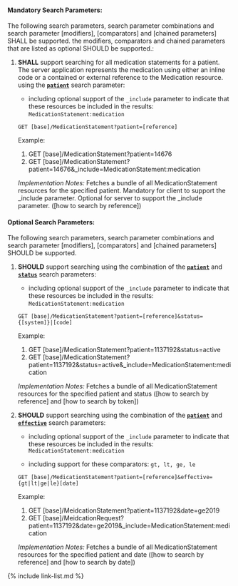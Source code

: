


#### Mandatory Search Parameters:

The following search parameters, search parameter combinations and search parameter [modifiers], [comparators] and [chained parameters] SHALL be supported.  the  modifiers, comparators and chained parameters that are listed as optional SHOULD be supported.:


1. **SHALL** support searching for all medication statements for a patient. The server application represents the medication using either an inline code or a contained or external reference to the Medication resource. using the **[`patient`](SearchParameter-us-core-medicationstatement-patient.html)** search parameter:

    - including optional support of the `_include` parameter to indicate that these resources be included in the results: `MedicationStatement:medication`

    `GET [base]/MedicationStatement?patient=[reference]`

    Example:

    1. GET [base]/MedicationStatement?patient=14676
    1. GET [base]/MedicationStatement?patient=14676&amp;_include=MedicationStatement:medication

    *Implementation Notes:* Fetches a bundle of all MedicationStatement resources for the specified patient. Mandatory for client to support the _include parameter. Optional for server to support the _include parameter. ([how to search by reference])



#### Optional Search Parameters:

The following search parameters, search parameter combinations and search parameter [modifiers], [comparators] and [chained parameters] SHOULD be supported.

1. **SHOULD** support searching using the combination of the **[`patient`](SearchParameter-us-core-medicationstatement-patient.html)** and **[`status`](SearchParameter-us-core-medicationstatement-status.html)** search parameters:
    - including optional support of the `_include` parameter to indicate that these resources be included in the results: `MedicationStatement:medication`


    `GET [base]/MedicationStatement?patient=[reference]&status={[system]}|[code]`

    Example:

    1. GET [base]/MedicationStatement?patient=1137192&amp;status=active
    1. GET [base]/MedicationStatement?patient=1137192&amp;status=active&amp;_include=MedicationStatement:medication

    *Implementation Notes:* Fetches a bundle of all MedicationStatement resources for the specified patient and status ([how to search by reference] and [how to search by token])

1. **SHOULD** support searching using the combination of the **[`patient`](SearchParameter-us-core-medicationstatement-patient.html)** and **[`effective`](SearchParameter-us-core-medicationstatement-effective.html)** search parameters:
    - including optional support of the `_include` parameter to indicate that these resources be included in the results: `MedicationStatement:medication`

    - including support for these comparators: `gt, lt, ge, le`

    `GET [base]/MedicationStatement?patient=[reference]&effective={gt|lt|ge|le}[date]`

    Example:

    1. GET [base]/MeidcationStatement?patient=1137192&amp;date=ge2019
    1. GET [base]/MeidcationRequest?patient=1137192&amp;date=ge2019&amp;_include=MedicationStatement:medication

    *Implementation Notes:* Fetches a bundle of all MedicationStatement resources for the specified patient and date ([how to search by reference] and [how to search by date])


{% include link-list.md %}
